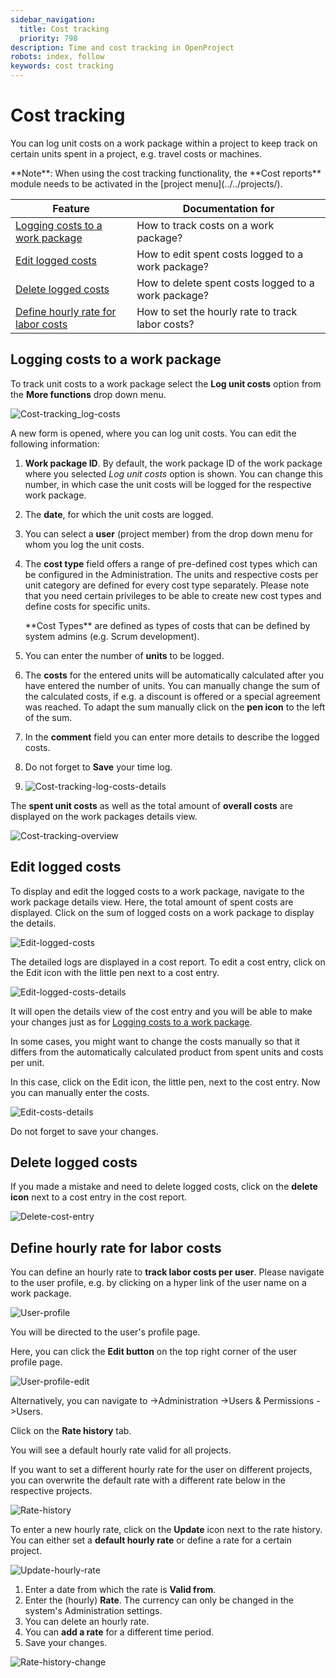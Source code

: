 ```yaml
---
sidebar_navigation:
  title: Cost tracking
  priority: 798
description: Time and cost tracking in OpenProject
robots: index, follow
keywords: cost tracking
---
```


# Cost tracking

You can log unit costs on a work package within a project to keep track on certain units spent in a project, e.g. travel costs or machines.

<div class="alert alert-info" role="alert">
**Note**: When using the cost tracking functionality, the **Cost reports** module needs to be activated in the [project menu](../../projects/).

</div>

| Feature                                                      | Documentation for                                   |
| ------------------------------------------------------------ | --------------------------------------------------- |
| [Logging costs to a work package](#logging-costs-to-a-work-package) | How to track costs on a work package?               |
| [Edit logged costs](#edit-logged-costs)                      | How to edit spent costs logged to a work package?   |
| [Delete logged costs](#delete-logged-costs)                  | How to delete spent costs logged to a work package? |
| [Define hourly rate for labor costs](#define-hourly-rate-for-labor-costs) | How to set the hourly rate to track labor costs?    |

## Logging costs to a work package

To track unit costs to a work package select the **Log unit costs** option from the **More functions** drop down menu.

![Cost-tracking_log-costs](Cost-tracking_log-costs.png)

A new form is opened, where you can log unit costs. You can edit the following information:

1. **Work package ID**. By default, the work package ID of the work package where you selected *Log unit costs* option is shown. You can change this number, in which case the unit costs will be logged for the respective work package.

2. The **date**, for which the unit costs are logged.

3. You can select a **user** (project member) from the drop down menu for whom you log the unit costs.

4. The **cost type** field offers a range of pre-defined cost types which can be configured in the Administration. The  units and respective costs per unit category are defined for every cost type separately. Please note that you need certain privileges to be able to  create new cost types and define costs for specific units.

   <div class="glossary">**Cost Types** are defined as types of costs that can be defined by system admins (e.g. Scrum development).</div>

5. You can enter the number of **units** to be logged.

6. The **costs** for the entered units will be automatically calculated  after you have entered the number of units. You can manually change the sum of the calculated costs, if e.g. a discount is offered or a special agreement was reached. To adapt the sum manually click on the **pen icon** to the left of the sum.

7. In the **comment** field you can enter more details to describe the logged costs.

8. Do not forget to **Save** your time log.

9. ![Cost-tracking-log-costs-details](Cost-tracking-log-costs-details.png)

The **spent unit costs** as well as the total amount of **overall costs** are displayed on the work packages details view.



![Cost-tracking-overview](Cost-tracking-overview.png)



## Edit logged costs

To display and edit the logged costs to a work package, navigate to the work package details view. Here, the total amount of spent costs are displayed. Click on the sum of logged costs on a work package to display the details.

![Edit-logged-costs](Edit-logged-costs.png)

The detailed logs are displayed in a cost report. To edit a cost entry, click on the Edit icon with the little pen next to a cost entry.

![Edit-logged-costs-details](Edit-logged-costs-details.png)

It will open the details view of the cost entry and you will be able to make your changes just as for [Logging costs to a work package](#logging-costs-to-a-work-package).

In some cases, you might want to change the costs manually so that it differs from the automatically calculated product from spent units and costs per unit.

In this case, click on the Edit icon, the little pen, next to the cost entry. Now you can manually enter the costs.

![Edit-costs-details](Edit-costs-details.png)

Do not forget to save your changes.

## Delete logged costs

If you made a mistake and need to delete logged costs, click on the **delete icon** next to a cost entry in the cost report.

![Delete-cost-entry](Delete-cost-entry.png)

## Define hourly rate for labor costs

You can define an hourly rate to **track labor costs per user**. Please navigate to the user profile, e.g. by clicking on a hyper link of the user name on a work package.

 ![User-profile](User-profile.png)

You will be directed to the user's profile page.

Here, you can click the **Edit button** on the top right corner of the user profile page.

 ![User-profile-edit](User-profile-edit.png)

Alternatively, you can navigate to ->Administration ->Users & Permissions ->Users.

Click on the **Rate history** tab.

You will see a default hourly rate valid for all projects.

If you want to set a different hourly rate for the user on different projects, you can overwrite the default rate with a different rate below in the respective projects.

![Rate-history](Rate-history-1574778553695.png)

To enter a new hourly rate, click on the **Update** icon next to the rate history. You can either set a **default hourly rate** or define a rate for a certain project.

![Update-hourly-rate](Update-hourly-rate-1574778595938.png)

1. Enter a date from which the rate is **Valid from**.
2. Enter the (hourly) **Rate**. The currency can only be changed in the system's Administration settings.
3. You can delete an hourly rate.
4. You can **add a rate** for a different time period.
5. Save your changes.

![Rate-history-change](Rate-history-change.png)
